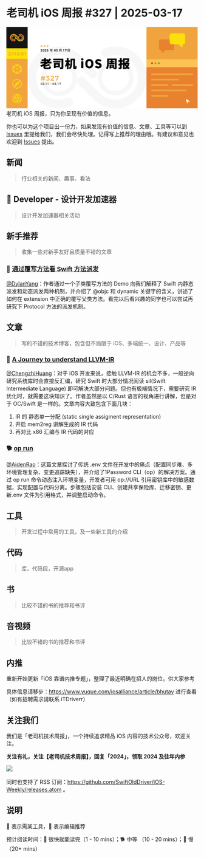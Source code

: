 # 老司机 iOS 周报 #327 | 2025-03-17

![ios-weekly](https://github.com/SwiftOldDriver/iOS-Weekly/blob/master/assets/weekly-header/327.jpg?raw=true)
老司机 iOS 周报，只为你呈现有价值的信息。

你也可以为这个项目出一份力，如果发现有价值的信息、文章、工具等可以到 [Issues](https://github.com/SwiftOldDriver/iOS-Weekly/issues) 里提给我们，我们会尽快处理。记得写上推荐的理由哦。有建议和意见也欢迎到 [Issues](https://github.com/SwiftOldDriver/iOS-Weekly/issues) 提出。

## 新闻

> 行业相关的新闻、趣事、看法

##  Developer - 设计开发加速器

> 设计开发加速器相关活动

## 新手推荐

> 收集一些对新手友好且质量不错的文章

### 🐎 [通过覆写方法看 Swift 方法派发](https://blog.rakuyoo.top/swift-method-dispatch-via-overriding/)

[@DylanYang](https://github.com/Dylan19Yang)：作者通过一个子类覆写方法的 Demo 向我们解释了 Swift 内静态派发和动态派发两种机制，并介绍了 @objc 和 dynamic 关键字的含义，讲述了如何在 extension 中正确的覆写父类方法。看完以后看兴趣的同学也可以尝试再研究下 Protocol 方法的派发机制。

## 文章

> 写的不错的技术博客，包含但不局限于 iOS、多端统一、设计、产品等

### 🐢 [A Journey to understand LLVM-IR](https://un-devs.github.io/low-level-exploration/journey-to-understanding-llvm-ir/)

[@ChengzhiHuang](https://github.com/ChengzhiHuang)：对于 iOS 开发来说，接触 LLVM-IR 的机会不多，一般逆向研究系统库时会直接反汇编，研究 Swift 时大部分情况阅读 sil(Swift Intermediate Language) 即可解决大部分问题。但也有极端情况下，需要研究 IR 优化时，就需要这块知识了。作者虽然是以 C/Rust 语言的视角进行讲解，但是对于 OC/Swift 是一样的。文章内容大致包含下面几块：

1. IR 的 静态单一分配 (static single assigment representation)
2. 开启 mem2reg 讲解生成的 IR 代码
3. 再对比 x86 汇编与 IR 代码的对应

### 🐕 [op run](https://nshipster.com/1password-cli/)

[@AidenRao](https://weibo.com/AidenRao)：这篇文章探讨了传统 .env 文件在开发中的痛点（配置同步难、多环境管理复杂、变更追踪缺失），并介绍了1Password CLI（op）的解决方案。通过 op run 命令动态注入环境变量，开发者可用 op://URL 引用密钥库中的敏感数据，实现配置与代码分离。步骤包括安装 CLI、创建共享保险库、迁移密钥、更新.env 文件为引用格式，并调整启动命令。

## 工具

> 开发过程中常用的工具，及一些新工具的介绍

## 代码

> 库，代码段，开源app

## 书

> 比较不错的书的推荐和书评

## 音视频

> 比较不错的书的推荐和书评

## 内推

重新开始更新「iOS 靠谱内推专题」，整理了最近明确在招人的岗位，供大家参考

具体信息请移步：https://www.yuque.com/iosalliance/article/bhutav 进行查看（如有招聘需求请联系 iTDriverr）

## 关注我们

我们是「老司机技术周报」，一个持续追求精品 iOS 内容的技术公众号，欢迎关注。

**关注有礼，关注【老司机技术周报】，回复「2024」，领取 2024 及往年内参**

![](https://github.com/SwiftOldDriver/iOS-Weekly/blob/master/assets/qrcode_for_wechat.jpg?raw=true)

同时也支持了 RSS 订阅：https://github.com/SwiftOldDriver/iOS-Weekly/releases.atom 。

## 说明

🚧 表示需某工具，🌟 表示编辑推荐

预计阅读时间：🐎 很快就能读完（1 - 10 mins）；🐕 中等 （10 - 20 mins）；🐢 慢（20+ mins）
